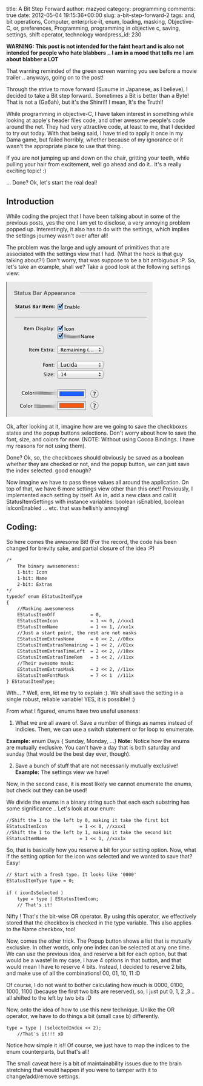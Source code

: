 title: A Bit Step Forward
author: mazyod
category: programming
comments: true
date: 2012-05-04 19:15:36+00:00
slug: a-bit-step-forward-2
tags: and, bit operations, Computer, enterprise-it, enum, loading, masking, Objective-C, or, preferences, Programming, programming in objective c, saving, settings, shift operator, technology
wordpress_id: 230

**WARNING: This post is not intended for the faint heart and is also not intended for people who hate blabbers .. I am in a mood that tells me I am about blabber a LOT**

That warning reminded of the green screen warning you see before a movie trailer .. anyways, going on to the post!

Through the strive to move forward (Susume in Japanese, as I believe), I decided to take a Bit step forward.. Sometimes a Bit is better than a Byte! That is not a (Ga6ah), but it's the Shinri!! I mean, It's the Truth!!

While programming in objective-C, I have taken interest in something while looking at apple's header files code, and other awesome people's code around the net. They had very attractive code, at least to me, that I decided to try out today. With that being said, I have tried to apply it once in my Dama game, but failed horribly, whether because of my ignorance or it wasn't the appropriate place to use that thing..

If you are not jumping up and down on the chair, gritting your teeth, while pulling your hair from excitement, well go ahead and do it.. It's a really exciting topic! :)

... Done? Ok, let's start the real deal!


## Introduction


While coding the project that I have been talking about in some of the previous posts, yes the one I am yet to disclose, a very annoying problem popped up. Interestingly, it also has to do with the settings, which implies the settings journey wasn't over after all!

The problem was the large and ugly amount of primitives that are associated with the settings view that I had. (What the heck is that guy talking about?!) Don't worry, that was suppose to be a bit ambiguous :P. So, let's take an example, shall we? Take a good look at the following settings view:

[![image](/images/settingsscreen-cocoa-nstoolbar.png)](/images/settingsscreen-cocoa-nstoolbar.png)

Ok, after looking at it, imagine how are we going to save the checkboxes states and the popup buttons selections. Don't worry about how to save the font, size, and colors for now. (NOTE: Without using Cocoa Bindings. I have my reasons for not using them).

Done? Ok, so, the checkboxes should obviously be saved as a boolean whether they are checked or not, and the popup button, we can just save the index selected. good enough?

Now imagine we have to pass these values all around the application. On top of that, we have 6 more settings view other than this one!! Previously, I implemented each setting by itself. As in, add a new class and call it StatusItemSettings with instance variables: boolean isEnabled, boolean isIconEnabled ... etc. that was hellishly annoying!


## Coding:



So here comes the awesome Bit! (For the record, the code has been changed for brevity sake, and partial closure of the idea :P)

```objc
/*    
    The binary awesomeness:    
    1-bit: Icon    
    1-bit: Name    
    2-bit: Extras    
*/    
typedef enum EStatusItemType     
{    
    //Masking awesomeness    
    EStatusItemOff             = 0,    
    EStatusItemIcon            = 1 << 0, //xxx1    
    EStatusItemName            = 1 << 1, //xx1x    
    //Just a start point, the rest are not masks    
    EStatusItemExtrasNone      = 0 << 2, //00xx    
    EStatusItemExtrasRemaining = 1 << 2, //01xx    
    EStatusItemExtrasTimeLeft  = 2 << 2, //10xx    
    EStatusItemExtrasTimeRem   = 3 << 2, //11xx    
    //Their awesome mask:    
    EStatusItemExtrasMask      = 3 << 2, //11xx    
    EStatusItemFontMask        = 7 << 1  //111x    
} EStatusItemType;

```


Wth... ? Well, erm, let me try to explain :). We shall save the setting in a single robust, reliable variable! YES, it is possible! :)

From what I figured, enums have two useful useness:
	
  1. What we are all aware of. Save a number of things as names instead of indicies. Then, we can use a switch statement or for loop to enumerate.

**Example:** enum Days { Sunday, Monday, ...}
**Note:** Notice how the enums are mutually exclusive. You can't have a day that is both saturday and sunday (that would be the best day ever, though).
	
  2. Save a bunch of stuff that are not necessarily mutually exclusive!
**Example:** The settings view we have!


Now, in the second case, it is most likely we cannot enumerate the enums, but check out they can be used!

We divide the enums in a binary string such that each each substring has some significance .. Let's look at our enum:

```objc
//Shift the 1 to the left by 0, making it take the first bit 
EStatusItemIcon            = 1 << 0, //xxxx1 
//Shift the 1 to the left by 1, making it take the second bit 
EStatusItemName            = 1 << 1, //xxx1x

```

So, that is basically how you reserve a bit for your setting option. Now, what if the setting option for the icon was selected and we wanted to save that? Easy!

```objc
// Start with a fresh type. It looks like '0000' 
EStatusItemType type = 0; 
  
if ( iconIsSelected ) 
    type = type | EStatusItemIcon; 
    // That's it!

```

Nifty ! That's the bit-wise OR operator. By using this operator, we effectively stored that the checkbox is checked in the type variable. This also applies to the Name checkbox, too!

Now, comes the other trick. The Popup button shows a list that is mutually exclusive. In other words, only one index can be selected at any one time. We can use the previous idea, and reserve a bit for each option, but that would be a waste! In my case, I have 4 options in that button, and that would mean I have to reserve 4 bits. Instead, I decided to reserve 2 bits, and make use of all the combinations! 00, 01, 10, 11 :D

Of course, I do not want to bother calculating how much is 0000, 0100, 1000, 1100 (because the first two bits are reserved), so, I just put 0, 1, 2 ,3 .. all shifted to the left by two bits :D

Now, onto the idea of how to use this new technique. Unlike the OR operator, we have to do things a bit (small case b) differently.

```objc
type = type | (selectedIndex << 2); 
    //That's it!!! xD

```

Notice how simple it is!! Of course, we just have to map the indices to the enum counterparts, but that's all!

The small caveat here is a bit of maintainability issues due to the brain stretching that would happen if you were to tamper with it to change/add/remove settings.
